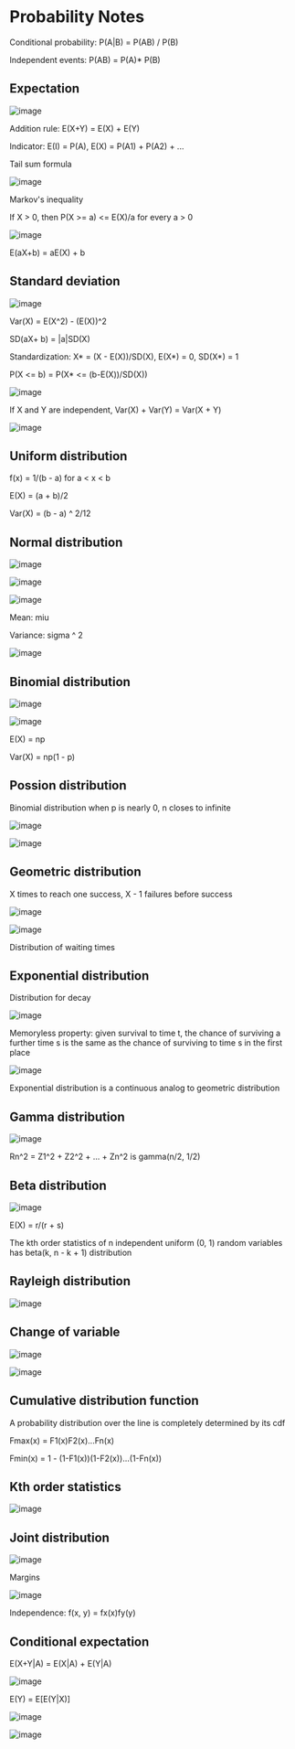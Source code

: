 # Probability Notes

Conditional probability: P(A|B) = P(AB) / P(B)

Independent events: P(AB) = P(A)* P(B)


## Expectation

![image](https://user-images.githubusercontent.com/76275089/127007620-90ba7d1c-a7d6-4ec1-a75f-751472f4cceb.png)

Addition rule: E(X+Y) = E(X) + E(Y)

Indicator: E(I) = P(A), E(X) = P(A1) + P(A2) + ...

Tail sum formula

![image](https://user-images.githubusercontent.com/76275089/127009830-f8db9c88-f0eb-44ef-b4f5-0df95597198b.png)

Markov's inequality

If X > 0, then P(X >= a) <= E(X)/a for every a > 0

![image](https://user-images.githubusercontent.com/76275089/127011327-bba6de29-3073-4fd6-9899-7d66cf623e4a.png)

E(aX+b) = aE(X) + b


## Standard deviation

![image](https://user-images.githubusercontent.com/76275089/127164059-36491ba7-de67-4d06-983d-bf59fcc4785c.png)

Var(X) = E(X^2) - (E(X))^2

SD(aX+ b) = |a|SD(X)

Standardization: X* = (X - E(X))/SD(X), E(X*) = 0, SD(X*) = 1

P(X <= b) = P(X* <= (b-E(X))/SD(X))

![image](https://user-images.githubusercontent.com/76275089/127167393-3e9c296f-fce8-43f9-a7ed-25db105f23a5.png)

If X and Y are independent, Var(X) + Var(Y) = Var(X + Y)

![image](https://user-images.githubusercontent.com/76275089/127168250-8ced2ac7-ff94-4662-9a0f-a08f0b356d04.png)


## Uniform distribution

f(x) = 1/(b - a) for a < x < b

E(X) = (a + b)/2

Var(X) = (b - a) ^ 2/12


## Normal distribution

![image](https://user-images.githubusercontent.com/76275089/128602229-c803e9dc-767f-43bf-9d38-59c7f0bf7daf.png)

![image](https://user-images.githubusercontent.com/76275089/128602237-29791981-c108-4210-acff-4897183bd84b.png)

![image](https://user-images.githubusercontent.com/76275089/128602993-f0847112-6f6c-4b51-98a3-dffc8a0b456f.png)

Mean: miu

Variance: sigma ^ 2

![image](https://user-images.githubusercontent.com/76275089/128638321-e0c36eb6-5a03-4278-8ea0-fe11e9e73c2b.png)


## Binomial distribution 

![image](https://user-images.githubusercontent.com/76275089/126997510-55c19c86-02a2-402f-9c8e-26b5a9e9ec78.png)

![image](https://user-images.githubusercontent.com/76275089/126998892-aab62834-2b3c-42ba-92ae-2882d43985a9.png)

E(X) = np

Var(X) = np(1 - p)


## Possion distribution

Binomial distribution when p is nearly 0, n closes to infinite

![image](https://user-images.githubusercontent.com/76275089/127008287-01ab230b-589e-4add-af2e-2eaa0e6803c0.png)

![image](https://user-images.githubusercontent.com/76275089/127169902-a1c024bb-8690-4c2b-b278-51bc629ef48f.png)


## Geometric distribution

X times to reach one success, X - 1 failures before success

![image](https://user-images.githubusercontent.com/76275089/128601381-9ac9afa0-4faf-4e0c-8683-42f82c268424.png)

![image](https://user-images.githubusercontent.com/76275089/128601430-4a0eaeab-f4a1-44a1-9f39-d5dc0a52dbb9.png)

Distribution of waiting times


## Exponential distribution

Distribution for decay

![image](https://user-images.githubusercontent.com/76275089/127177889-2952802b-1f3d-42af-8eb5-a12e9ff2316e.png)

Memoryless property: given survival to time t, the chance of surviving a further time s is the same as the chance of surviving to time s in the first place

![image](https://user-images.githubusercontent.com/76275089/127178761-a9e503a7-eb64-45c1-9118-f7c9c2c8c2cc.png)

Exponential distribution is a continuous analog to geometric distribution


## Gamma distribution

![image](https://user-images.githubusercontent.com/76275089/127178807-2493408f-2c06-4b22-aa67-94a1958ff468.png)

Rn^2 = Z1^2 + Z2^2 + ... + Zn^2 is gamma(n/2, 1/2)


## Beta distribution

![image](https://user-images.githubusercontent.com/76275089/127180798-25d5a198-a0d3-4d5f-8fd4-88eddfb67c23.png)

E(X) = r/(r + s)

The kth order statistics of n independent uniform (0, 1) random variables has beta(k, n - k + 1) distribution


## Rayleigh distribution

![image](https://user-images.githubusercontent.com/76275089/128637772-de825949-5e83-4d9f-82c1-6911ef5aebe0.png)


## Change of variable

![image](https://user-images.githubusercontent.com/76275089/127179828-32e5c51c-2086-4d81-82cd-bd10ff42be57.png)

![image](https://user-images.githubusercontent.com/76275089/128604763-c70e1e67-5e0f-4d7a-9c33-5c9b3cb635f3.png)


## Cumulative distribution function

A probability distribution over the line is completely determined by its cdf

Fmax(x) = F1(x)F2(x)...Fn(x)

Fmin(x) = 1 - (1-F1(x))(1-F2(x))...(1-Fn(x))


## Kth order statistics

![image](https://user-images.githubusercontent.com/76275089/128604686-2ff06475-01bf-46f8-97d3-0e414df65c9b.png)


## Joint distribution

![image](https://user-images.githubusercontent.com/76275089/128637235-396964d3-5f9b-4034-be55-1264db42c413.png)

Margins 

![image](https://user-images.githubusercontent.com/76275089/128637168-fa06b671-d912-4651-a837-2d9210bc77ba.png)

Independence: f(x, y) = fx(x)fy(y)  


## Conditional expectation

E(X+Y|A) = E(X|A) + E(Y|A)

![image](https://user-images.githubusercontent.com/76275089/128298547-2afd61df-69f8-4472-a43c-aefe45a9371c.png)

E(Y) = E[E(Y|X)]

![image](https://user-images.githubusercontent.com/76275089/128299255-3cdd4a50-b8bd-4173-84d0-f8859ac5bc76.png)

![image](https://user-images.githubusercontent.com/76275089/128299376-cf96d63f-768c-4b97-8d69-c4ddc928684a.png)






















